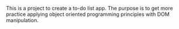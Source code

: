 This is a project to create a to-do list app. The purpose is to get more practice applying object oriented programming principles with DOM manipulation.
